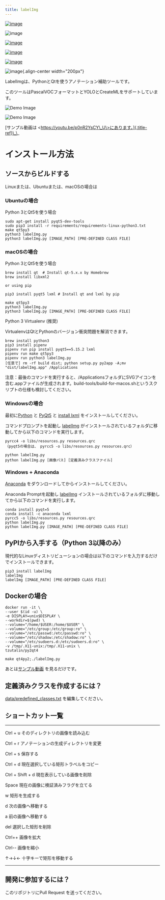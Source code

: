```yaml
---
title: labelImg
---
```


[![image](https://img.shields.io/pypi/v/labelimg.svg)](https://pypi.python.org/pypi/labelimg)

![image](https://img.shields.io/github/workflow/status/tzutalin/labelImg/Package?style=for-the-badge%20%20%20:alt:%20GitHub%20Workflow%20Status)

[![image](https://img.shields.io/badge/lang-en-blue.svg)](https://github.com/tzutalin/labelImg)

[![image](https://img.shields.io/badge/lang-zh-green.svg)](https://github.com/tzutalin/labelImg/blob/master/readme/README.zh.md)

[![image](https://img.shields.io/badge/lang-jp-green.svg)](https://github.com/tzutalin/labelImg/blob/master/readme/README.jp.md)

![image](/resources/icons/app.png){.align-center width="200px"}

LabelImgは、PythonとQtを使うアノテーション補助ツールです。

このツールはPascalVOCフォーマットとYOLOとCreateMLをサポートしています。

![Demo Image](../demo/demo3.jpg)

![Demo Image](../demo/demo.jpg)

[サンプル動画は
\<https://youtu.be/p0nR2YsCY\_U\>にあります。]{.title-ref}\_\_

インストール方法
================

ソースからビルドする
--------------------

Linuxまたは、Ubuntuまたは、macOSの場合は

### Ubuntuの場合

Python 3とQt5を使う場合

``` {.shell}
sudo apt-get install pyqt5-dev-tools
sudo pip3 install -r requirements/requirements-linux-python3.txt
make qt5py3
python3 labelImg.py
python3 labelImg.py [IMAGE_PATH] [PRE-DEFINED CLASS FILE]
```

### macOSの場合

Python 3とQt5を使う場合

``` {.shell}
brew install qt  # Install qt-5.x.x by Homebrew
brew install libxml2

or using pip

pip3 install pyqt5 lxml # Install qt and lxml by pip

make qt5py3
python3 labelImg.py
python3 labelImg.py [IMAGE_PATH] [PRE-DEFINED CLASS FILE]
```

Python 3 Virtualenv (推奨)

VirtualenvはQtとPythonのバージョン衝突問題を解消できます。

``` {.shell}
brew install python3
pip3 install pipenv
pipenv run pip install pyqt5==5.15.2 lxml
pipenv run make qt5py3
pipenv run python3 labelImg.py
[任意で] rm -rf build dist; python setup.py py2app -A;mv "dist/labelImg.app" /Applications
```

注意：最後のコマンドを実行すると、/ApplicationsフォルダにSVGアイコンを含む.appファイルが生成されます。build-tools/build-for-macos.shというスクリプトの仕様も検討してください。

### Windowsの場合

最初に[Python](https://www.python.org/downloads/windows/) と
[PyQt5](https://www.riverbankcomputing.com/software/pyqt/download5) と
[install lxml](http://lxml.de/installation.html)
をインストールしてください。

コマンドプロンプトを起動し [labelImg](#labelimg)
がインストールされているフォルダに移動してから以下のコマンドを実行します。

``` {.shell}
pyrcc4 -o libs/resources.py resources.qrc
（pyqt5の場合は、 pyrcc5 -o libs/resources.py resources.qrc）

python labelImg.py
python labelImg.py [画像パス] [定義済みクラスファイル]
```

### Windows + Anaconda

[Anaconda](https://www.anaconda.com/download/#download)
をダウンロードしてからインストールしてください。

Anaconda Promptを起動し [labelImg](#labelimg)
インストールされているフォルダに移動してから以下のコマンドを実行します。

``` {.shell}
conda install pyqt=5
conda install -c anaconda lxml
pyrcc5 -o libs/resources.py resources.qrc
python labelImg.py
python labelImg.py [IMAGE_PATH] [PRE-DEFINED CLASS FILE]
```

PyPIから入手する（Python 3以降のみ）
------------------------------------

現代的なLinuxディストリビューションの場合は以下のコマンドを入力するだけでインストールできます。

``` {.shell}
pip3 install labelImg
labelImg
labelImg [IMAGE_PATH] [PRE-DEFINED CLASS FILE]
```

Dockerの場合
------------

``` {.shell}
docker run -it \
--user $(id -u) \
-e DISPLAY=unix$DISPLAY \
--workdir=$(pwd) \
--volume="/home/$USER:/home/$USER" \
--volume="/etc/group:/etc/group:ro" \
--volume="/etc/passwd:/etc/passwd:ro" \
--volume="/etc/shadow:/etc/shadow:ro" \
--volume="/etc/sudoers.d:/etc/sudoers.d:ro" \
-v /tmp/.X11-unix:/tmp/.X11-unix \
tzutalin/py2qt4

make qt4py2;./labelImg.py
```

あとは[サンプル動画](https://youtu.be/nw1GexJzbCI) を見るだけです。

定義済みクラスを作成するには？
------------------------------

[data/predefined\_classes.txt](https://github.com/tzutalin/labelImg/blob/master/data/predefined_classes.txt)
を編集してください。

ショートカット一覧
------------------

  -------------------- --------------------------------------------
  Ctrl + u             そのディレクトリの画像を読み込む

  Ctrl + r             アノテーションの生成ディレクトリを変更

  Ctrl + s             保存する

  Ctrl + d             現在選択している矩形トラベルをコピー

  Ctrl + Shift + d     現在表示している画像を削除

  Space                現在の画像に検証済みフラグを立てる

  w                    矩形を生成する

  d                    次の画像へ移動する

  a                    前の画像へ移動する

  del                  選択した矩形を削除

  Ctrl++               画像を拡大

  Ctrl\--              画像を縮小

  ↑→↓←                 十字キーで矩形を移動する
  -------------------- --------------------------------------------

開発に参加するには？
--------------------

このリポジトリにPull Request を送ってください。
